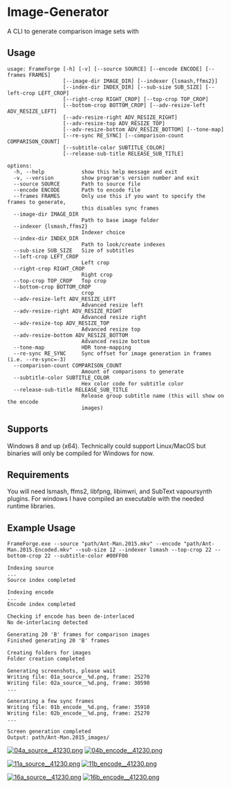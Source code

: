 # Image-Generator

A CLI to generate comparison image sets with

## Usage

```
usage: FrameForge [-h] [-v] [--source SOURCE] [--encode ENCODE] [--frames FRAMES]
                  [--image-dir IMAGE_DIR] [--indexer {lsmash,ffms2}]
                  [--index-dir INDEX_DIR] [--sub-size SUB_SIZE] [--left-crop LEFT_CROP]
                  [--right-crop RIGHT_CROP] [--top-crop TOP_CROP]
                  [--bottom-crop BOTTOM_CROP] [--adv-resize-left ADV_RESIZE_LEFT]
                  [--adv-resize-right ADV_RESIZE_RIGHT]
                  [--adv-resize-top ADV_RESIZE_TOP]
                  [--adv-resize-bottom ADV_RESIZE_BOTTOM] [--tone-map]
                  [--re-sync RE_SYNC] [--comparison-count COMPARISON_COUNT]
                  [--subtitle-color SUBTITLE_COLOR]
                  [--release-sub-title RELEASE_SUB_TITLE]

options:
  -h, --help            show this help message and exit
  -v, --version         show program's version number and exit
  --source SOURCE       Path to source file
  --encode ENCODE       Path to encode file
  --frames FRAMES       Only use this if you want to specify the frames to generate,
                        this disables sync frames
  --image-dir IMAGE_DIR
                        Path to base image folder
  --indexer {lsmash,ffms2}
                        Indexer choice
  --index-dir INDEX_DIR
                        Path to look/create indexes
  --sub-size SUB_SIZE   Size of subtitles
  --left-crop LEFT_CROP
                        Left crop
  --right-crop RIGHT_CROP
                        Right crop
  --top-crop TOP_CROP   Top crop
  --bottom-crop BOTTOM_CROP
                        crop
  --adv-resize-left ADV_RESIZE_LEFT
                        Advanced resize left
  --adv-resize-right ADV_RESIZE_RIGHT
                        Advanced resize right
  --adv-resize-top ADV_RESIZE_TOP
                        Advanced resize top
  --adv-resize-bottom ADV_RESIZE_BOTTOM
                        Advanced resize bottom
  --tone-map            HDR tone-mapping
  --re-sync RE_SYNC     Sync offset for image generation in frames (i.e. --re-sync=-3)
  --comparison-count COMPARISON_COUNT
                        Amount of comparisons to generate
  --subtitle-color SUBTITLE_COLOR
                        Hex color code for subtitle color
  --release-sub-title RELEASE_SUB_TITLE
                        Release group subtitle name (this will show on the encode
                        images)
```

## Supports

Windows 8 and up (x64).
Technically could support Linux/MacOS but binaries will only be compiled for Windows for now.

## Requirements

You will need lsmash, ffms2, libfpng, libimwri, and SubText vapoursynth plugins. For windows
I have compiled an executable with the needed runtime libraries.

## Example Usage

```
FrameForge.exe --source "path/Ant-Man.2015.mkv" --encode "path/Ant-Man.2015.Encoded.mkv" --sub-size 12 --indexer lsmash --top-crop 22 --bottom-crop 22 --subtitle-color #00FF00

Indexing source
...
Source index completed

Indexing encode
...
Encode index completed

Checking if encode has been de-interlaced
No de-interlacing detected

Generating 20 'B' frames for comparison images
Finished generating 20 'B' frames

Creating folders for images
Folder creation completed

Generating screenshots, please wait
Writing file: 01a_source__%d.png, frame: 25270
Writing file: 02a_source__%d.png, frame: 30590
...

Generating a few sync frames
Writing file: 01b_encode__%d.png, frame: 35910
Writing file: 02b_encode__%d.png, frame: 25270
...

Screen generation completed
Output: path/Ant-Man.2015_images/
```

[![04a_source__41230.png](https://thumbs2.imgbox.com/8d/47/X3l54wjy_t.png)](https://imgbox.com/X3l54wjy)
[![04b_encode__41230.png](https://thumbs2.imgbox.com/07/65/WvJ55AZp_t.png)](https://imgbox.com/WvJ55AZp)

[![11a_source__41230.png](https://thumbs2.imgbox.com/59/bd/woQpbay2_t.png)](https://imgbox.com/woQpbay2)
[![11b_encode__41230.png](https://thumbs2.imgbox.com/96/24/WzCtO3dY_t.png)](https://imgbox.com/WzCtO3dY)

[![16a_source__41230.png](https://thumbs2.imgbox.com/a8/5b/GftN1tCw_t.png)](https://imgbox.com/GftN1tCw)
[![16b_encode__41230.png](https://thumbs2.imgbox.com/c2/94/tFhRztHT_t.png)](https://imgbox.com/tFhRztHT)
